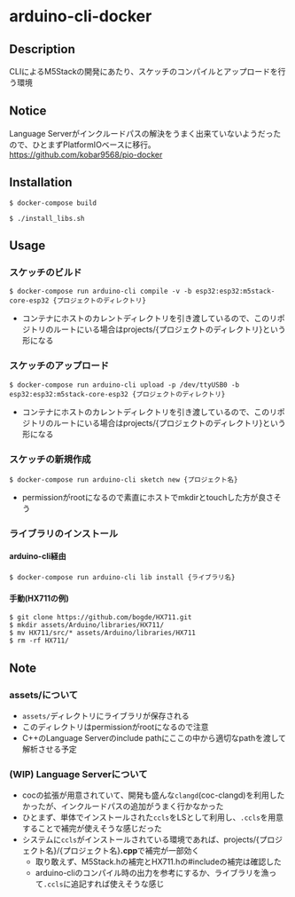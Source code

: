 # arduino-cli-docker

## Description

CLIによるM5Stackの開発にあたり、スケッチのコンパイルとアップロードを行う環境

## Notice

Language Serverがインクルードパスの解決をうまく出来ていないようだったので、ひとまずPlatformIOベースに移行。  
https://github.com/kobar9568/pio-docker

## Installation

```
$ docker-compose build
```

```
$ ./install_libs.sh
```

## Usage

### スケッチのビルド

```
$ docker-compose run arduino-cli compile -v -b esp32:esp32:m5stack-core-esp32 {プロジェクトのディレクトリ}
```

- コンテナにホストのカレントディレクトリを引き渡しているので、このリポジトリのルートにいる場合はprojects/{プロジェクトのディレクトリ}という形になる

### スケッチのアップロード

```
$ docker-compose run arduino-cli upload -p /dev/ttyUSB0 -b esp32:esp32:m5stack-core-esp32 {プロジェクトのディレクトリ}
```

- コンテナにホストのカレントディレクトリを引き渡しているので、このリポジトリのルートにいる場合はprojects/{プロジェクトのディレクトリ}という形になる

### スケッチの新規作成

```
$ docker-compose run arduino-cli sketch new {プロジェクト名}
```

- permissionがrootになるので素直にホストでmkdirとtouchした方が良さそう

### ライブラリのインストール

#### arduino-cli経由

```
$ docker-compose run arduino-cli lib install {ライブラリ名}
```

#### 手動(HX711の例)

```
$ git clone https://github.com/bogde/HX711.git
$ mkdir assets/Arduino/libraries/HX711/
$ mv HX711/src/* assets/Arduino/libraries/HX711
$ rm -rf HX711/
```

## Note

### assets/について

- `assets/`ディレクトリにライブラリが保存される
- このディレクトリはpermissionがrootになるので注意
- C++のLanguage Serverのinclude pathにここの中から適切なpathを渡して解析させる予定

### (WIP) Language Serverについて

- cocの拡張が用意されていて、開発も盛んな`clangd`(coc-clangd)を利用したかったが、インクルードパスの追加がうまく行かなかった
- ひとまず、単体でインストールされた`ccls`をLSとして利用し、`.ccls`を用意することで補完が使えそうな感じだった
- システムに`ccls`がインストールされている環境であれば、projects/{プロジェクト名}/{プロジェクト名}**.cpp**で補完が一部効く
  - 取り敢えず、M5Stack.hの補完とHX711.hの#includeの補完は確認した
  - arduino-cliのコンパイル時の出力を参考にするか、ライブラリを漁って`.ccls`に追記すれば使えそうな感じ
